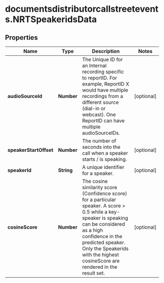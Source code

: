 # documentsdistributorcallstreetevents.NRTSpeakeridsData

## Properties

Name | Type | Description | Notes
------------ | ------------- | ------------- | -------------
**audioSourceId** | **Number** | The Unique ID for an Internal recording specific to reportID. For example, ReportID X would have multiple recordings from a different source (dial-in or webcast). One ReportID can have multiple audioSourceIDs. | [optional] 
**speakerStartOffset** | **Number** | The number of seconds into the call when a speaker starts / is speaking. | [optional] 
**speakerId** | **String** | A unique identifier for a speaker. | [optional] 
**cosineScore** | **Number** | The cosine similarity score (Confidence score)  for a particular speaker.  A score &gt; 0.5 while a key-speaker is speaking can be considered as a high confidence in the predicted speaker.  Only the Speakerids with the highest cosineScore are rendered in the result set. | [optional] 


